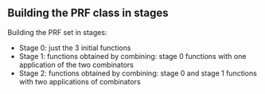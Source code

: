 ## Building the PRF class in stages

Building the PRF set in stages:

- Stage 0:
  just the 3 initial functions
- Stage 1:
  functions obtained by combining:
  stage 0 functions with one application of the two combinators
- Stage 2:
  functions obtained by combining:
  stage 0 and stage 1 functions with two applications of combinators
